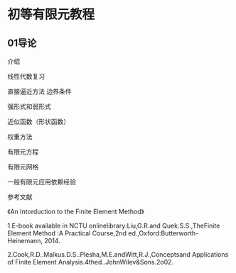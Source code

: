# 初等有限元教程

## 01导论





介绍



线性代数复习



直接逼近方法 边界条件



强形式和弱形式



近似函数（形状函数）



权重方法



有限元方程



有限元网格





一般有限元应用依赖经验





参考文献



《An Intorduction to the Finite Element Method》



1.E-book available in NCTU onlinelibrary:Liu,G.R.and Quek.S.S.,TheFinite Element Method :A Practical Course,2nd ed.,Oxford:Butterworth-Heinemann,
2014.

2.Cook,R.D..Malkus.D.S..Plesha,M.E.andWitt,R.J.,Conceptsand Applications
of Finite Element Analysis.4thed..JohnWilev&Sons.2o02.

